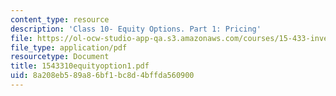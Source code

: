 ```yaml
---
content_type: resource
description: 'Class 10- Equity Options. Part 1: Pricing'
file: https://ol-ocw-studio-app-qa.s3.amazonaws.com/courses/15-433-investments-spring-2003/8a208eb589a86bf1bc8d4bffda560900_1543310equityoption1.pdf
file_type: application/pdf
resourcetype: Document
title: 1543310equityoption1.pdf
uid: 8a208eb5-89a8-6bf1-bc8d-4bffda560900
---
```

